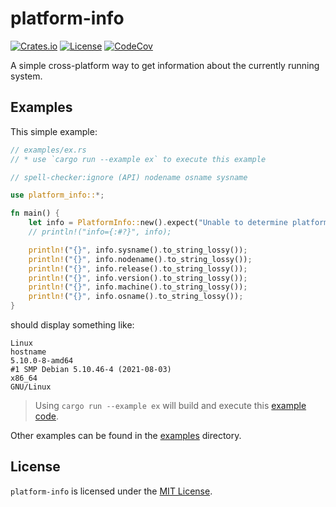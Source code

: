 # platform-info

<!-- spell-checker:ignore (API) nodename osname sysname (rust) println -->

[![Crates.io](https://img.shields.io/crates/v/platform-info.svg)](https://crates.io/crates/platform-info)
[![License](https://img.shields.io/badge/license-MIT-blue.svg)](LICENSE)
[![CodeCov](https://codecov.io/gh/uutils/platform-info/branch/main/graph/badge.svg)](https://codecov.io/gh/uutils/platform-info/tree/main)

A simple cross-platform way to get information about the currently running system.

## Examples

This simple example:

```rust
// examples/ex.rs
// * use `cargo run --example ex` to execute this example

// spell-checker:ignore (API) nodename osname sysname

use platform_info::*;

fn main() {
    let info = PlatformInfo::new().expect("Unable to determine platform info");
    // println!("info={:#?}", info);

    println!("{}", info.sysname().to_string_lossy());
    println!("{}", info.nodename().to_string_lossy());
    println!("{}", info.release().to_string_lossy());
    println!("{}", info.version().to_string_lossy());
    println!("{}", info.machine().to_string_lossy());
    println!("{}", info.osname().to_string_lossy());
}
```

should display something like:

```text
Linux
hostname
5.10.0-8-amd64
#1 SMP Debian 5.10.46-4 (2021-08-03)
x86_64
GNU/Linux
```

> Using `cargo run --example ex` will build and execute this [example code](examples/ex.rs).

Other examples can be found in the [examples](examples) directory.

## License

`platform-info` is licensed under the [MIT License](LICENSE).
